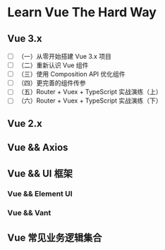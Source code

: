 # Learn Vue The Hard Way

## Vue 3.x

- [ ] （一）从零开始搭建 Vue 3.x 项目
- [ ] （二）重新认识 Vue 组件
- [ ] （三）使用 Composition API 优化组件
- [ ] （四）更完善的组件传参
- [ ] （五）Router + Vuex + TypeScript 实战演练（上）
- [ ] （六）Router + Vuex + TypeScript 实战演练（下）

## Vue 2.x

## Vue && Axios

## Vue && UI 框架

### Vue && Element UI

### Vue && Vant

## Vue 常见业务逻辑集合

